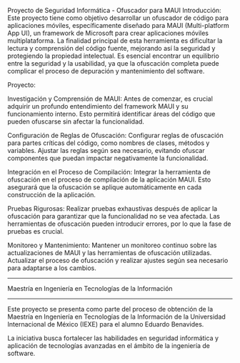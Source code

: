 Proyecto de Seguridad Informática - Ofuscador para MAUI
Introducción:
Este proyecto tiene como objetivo desarrollar un ofuscador de código para aplicaciones móviles, específicamente diseñado para MAUI (Multi-platform App UI), un framework de Microsoft para crear aplicaciones móviles multiplataforma. La finalidad principal de esta herramienta es dificultar la lectura y comprensión del código fuente, mejorando así la seguridad y protegiendo la propiedad intelectual. Es esencial encontrar un equilibrio entre la seguridad y la usabilidad, ya que la ofuscación completa puede complicar el proceso de depuración y mantenimiento del software.

Proyecto:

Investigación y Comprensión de MAUI:
Antes de comenzar, es crucial adquirir un profundo entendimiento del framework MAUI y su funcionamiento interno. Esto permitirá identificar áreas del código que pueden ofuscarse sin afectar la funcionalidad.

Configuración de Reglas de Ofuscación:
Configurar reglas de ofuscación para partes críticas del código, como nombres de clases, métodos y variables. Ajustar las reglas según sea necesario, evitando ofuscar componentes que puedan impactar negativamente la funcionalidad.

Integración en el Proceso de Compilación:
Integrar la herramienta de ofuscación en el proceso de compilación de la aplicación MAUI. Esto asegurará que la ofuscación se aplique automáticamente en cada construcción de la aplicación.

Pruebas Rigurosas:
Realizar pruebas exhaustivas después de aplicar la ofuscación para garantizar que la funcionalidad no se vea afectada. Las herramientas de ofuscación pueden introducir errores, por lo que la fase de pruebas es crucial.

Monitoreo y Mantenimiento:
Mantener un monitoreo continuo sobre las actualizaciones de MAUI y las herramientas de ofuscación utilizadas. Actualizar el proceso de ofuscación y realizar ajustes según sea necesario para adaptarse a los cambios.

________________________________________________________________________
Maestría en Ingeniería en Tecnologías de la Información
_________________________________________________________________________

Este proyecto se presenta como parte del proceso de obtención de la Maestría en Ingeniería en Tecnologías de la Información de la Universidad Internacional de México (IEXE) para el alumno Eduardo Benavides. 

La iniciativa busca fortalecer las habilidades en seguridad informática y aplicación de tecnologías avanzadas en el ámbito de la ingeniería de software.